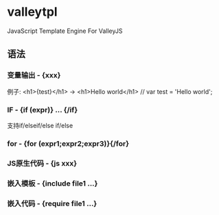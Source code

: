 # valleytpl
JavaScript Template Engine For ValleyJS

## 语法
### 变量输出 - {xxx}
例子: &lt;h1>{test}&lt;/h1> -> &lt;h1>Hello world&lt;/h1> // var test = 'Hello world';
### IF - {if (expr)} ... {/if}
支持if/elseif/else if/else
### for - {for (expr1;expr2;expr3)}{/for}
### JS原生代码 - {js xxx}
### 嵌入模板 - {include file1 ...}
### 嵌入代码 - {require file1 ...}
